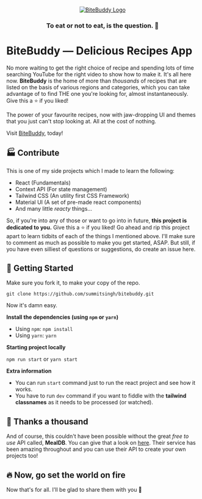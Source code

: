 <br />

<p align="center">
  <a href="https://bitebuddy.example.com/">
    <img src="" alt="BiteBuddy Logo">
  </a>

  <h3 align="center">To eat or not to eat, is the question. 🍕</h3>

# BiteBuddy — Delicious Recipes App

No more waiting to get the right choice of recipe and spending lots of time searching YouTube for the right video to show how to make it.
It's all here now.
**BiteBuddy** is the home of more than _thousands_ of recipes that are listed on the basis of various regions and categories, which
you can take advantage of to find THE one you're looking for, almost instantaneously. Give this a ⭐ if you liked!

The power of your favourite recipes, now with jaw-dropping UI and themes that you just can't stop looking at. All at the cost of nothing.

Visit [BiteBuddy](https://bitebuddy.example.com/), today!

## 🏭 Contribute

This is one of my side projects which I made to learn the following:

- React (Fundamentals)
- Context API (For state management)
- Tailwind CSS (An utility first CSS Framework)
- Material UI (A set of pre-made react components)
- And many little _reacty_ things...

So, if you're into any of those or want to go into in future, **this project is dedicated to you.** Give this a ⭐ if you liked!
Go ahead and rip this project apart to learn tidbits of each of the things I mentioned above. I'll make sure to comment as much as possible
to make you get started, ASAP. But still, if you have even silliest of questions or suggestions, do create an issue here.

## 🎉 Getting Started

Make sure you fork it, to make your copy of the repo.

`git clone https://github.com/summitsingh/bitebuddy.git`

Now it's damn easy.

**Install the dependencies (using `npm` or `yarn`)**

- Using `npm`: `npm install`
- Using `yarn`: `yarn`

**Starting project locally**

`npm run start` or `yarn start`

**Extra information**

- You can run `start` command just to run the react project and see how it works.
- You have to run `dev` command if you want to fiddle with the **tailwind classnames** as it needs to be processed (or watched).

## 🌈 Thanks a thousand

And of course, this couldn't have been possible without the great _free to use_ API called, **MealDB**. You can give that a look on [here](https://www.themealdb.com/api.php).
Their service has been amazing throughout and you can use their API to create your own projects too!

## 🔥 Now, go set the world on fire

Now that's for all. I'll be glad to share them with you 💙
